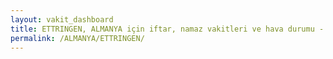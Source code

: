 ```yaml
---
layout: vakit_dashboard
title: ETTRINGEN, ALMANYA için iftar, namaz vakitleri ve hava durumu - ilçe/eyalet seç
permalink: /ALMANYA/ETTRINGEN/
---
```


<script type="text/javascript">
  var GLOBAL_COUNTRY = 'ALMANYA';
  var GLOBAL_CITY = 'ETTRINGEN';
  var GLOBAL_STATE = '';
  var lat = 72;
  var lon = 21;
</script>
